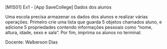[M1S01] Ex1 - [App SaveCollege] Dados dos alunos

Uma escola precisa armazenar os dados dos alunos e realizar várias operações. Primeiro crie uma lista que guarda 5 objetos chamados aluno, e adicione 5 propriedades contendo informações pessoais como “nome, altura, idade, sexo e sala”. Por fim, imprima os alunos no terminal.

Docente: Walberson Dias

